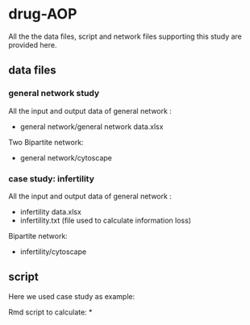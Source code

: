 # drug-AOP
All the the data files, script and network files supporting this study are provided here.

## data files

### general network study
All the input and output data of general network :
* general network/general network data.xlsx

Two Bipartite network:
* general network/cytoscape

### case study: infertility
All the input and output data of general network :
* infertility data.xlsx
* infertility.txt (file used to calculate information loss)

Bipartite network:
* infertility/cytoscape

## script
Here we used case study as example:

Rmd script to calculate:
*








